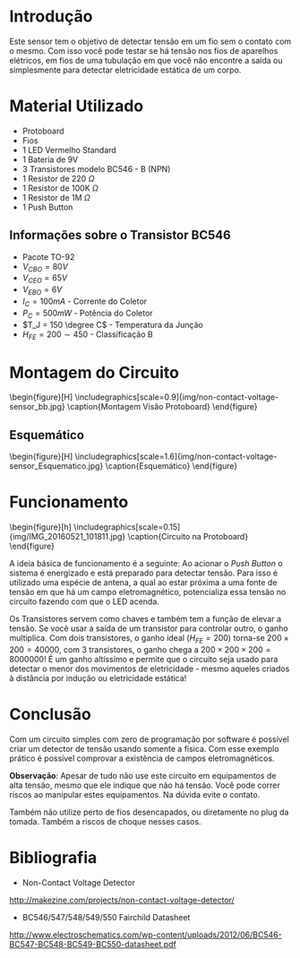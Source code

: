 # Introdução

Este sensor tem o objetivo de detectar tensão em um fio sem o contato com o mesmo.
Com isso você pode testar se há tensão nos fios de aparelhos elétricos, em fios
de uma tubulação em que você não encontre a saída ou simplesmente para detectar
eletricidade estática de um corpo.

# Material Utilizado

* Protoboard
* Fios
* 1 LED Vermelho Standard
* 1 Bateria de 9V
* 3 Transistores modelo BC546 - B (NPN)
* 1 Resistor de 220 $\Omega$
* 1 Resistor de 100K $\Omega$
* 1 Resistor de 1M $\Omega$
* 1 Push Button

## Informações sobre o Transistor BC546

* Pacote TO-92
* $V_{CBO} = 80V$
* $V_{CEO} = 65V$
* $V_{EBO} = 6V$
* $I_C = 100mA$ - Corrente do Coletor
* $P_C = 500mW$ - Potência do Coletor
* $T_J = 150 \degree C$ - Temperatura da Junção
* $H_{FE} = 200 \sim 450$ - Classificação B

# Montagem do Circuito

\begin{figure}[H]
	\includegraphics[scale=0.9]{img/non-contact-voltage-sensor_bb.jpg}
	\caption{Montagem Visão Protoboard}
\end{figure}

## Esquemático

\begin{figure}[H]
	\includegraphics[scale=1.6]{img/non-contact-voltage-sensor_Esquematico.jpg}
	\caption{Esquemático}
\end{figure}

# Funcionamento

\begin{figure}[h]
	\includegraphics[scale=0.15]{img/IMG_20160521_101811.jpg}
	\caption{Circuito na Protoboard}
\end{figure}

A ideia básica de funcionamento é a seguinte: Ao acionar o _Push Button_ o sistema
é energizado e está preparado para detectar tensão. Para isso é utilizado uma espécie
de antena, a qual ao estar próxima a uma fonte de tensão em que há um campo
eletromagnético, potencializa essa tensão no circuito fazendo com que o LED acenda.

Os Transistores servem como chaves e também tem a função de elevar a tensão.
Se você usar a saída de um transistor para controlar outro, o ganho multiplica.
Com dois transistores, o ganho ideal ($H_{FE} = 200$) torna-se $200 \times 200 = 40000$,
com 3 transistores, o ganho chega a $200 \times 200 \times 200 = 8000000$! É um ganho
altíssimo e permite que o circuito seja usado para detectar o menor dos movimentos
de eletricidade - mesmo aqueles criados à distância por indução ou eletricidade estática!

# Conclusão

Com um circuito simples com zero de programação por software é possível criar um
detector de tensão usando somente a física. Com esse exemplo prático é possível
comprovar a existência de campos eletromagnéticos.

**Observação**: Apesar de tudo não use este circuito em equipamentos de alta tensão,
mesmo que ele indique que não há tensão. Você pode correr riscos ao manipular estes
equipamentos. Na dúvida evite o contato.

Também não utilize perto de fios desencapados, ou diretamente no plug da tomada.
Também a riscos de choque nesses casos.

# Bibliografia

* Non-Contact Voltage Detector

<http://makezine.com/projects/non-contact-voltage-detector/>

* BC546/547/548/549/550 Fairchild Datasheet

<http://www.electroschematics.com/wp-content/uploads/2012/06/BC546-BC547-BC548-BC549-BC550-datasheet.pdf>



